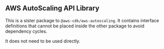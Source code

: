 ## AWS AutoScaling API Library

This is a sister package to `@aws-cdk/aws-autoscaling`. It contains interface
definitions that cannot be placed inside the other package to avoid dependency cycles.

It does not need to be used directly.
